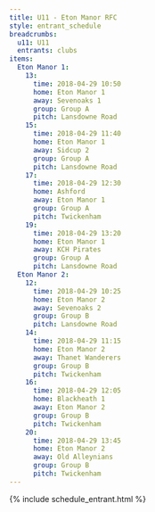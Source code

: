 ```yaml
---
title: U11 - Eton Manor RFC
style: entrant_schedule
breadcrumbs:
  u11: U11
  entrants: clubs
items:
  Eton Manor 1:
    13:
      time: 2018-04-29 10:50
      home: Eton Manor 1
      away: Sevenoaks 1
      group: Group A
      pitch: Lansdowne Road
    15:
      time: 2018-04-29 11:40
      home: Eton Manor 1
      away: Sidcup 2
      group: Group A
      pitch: Lansdowne Road
    17:
      time: 2018-04-29 12:30
      home: Ashford
      away: Eton Manor 1
      group: Group A
      pitch: Twickenham
    19:
      time: 2018-04-29 13:20
      home: Eton Manor 1
      away: KCH Pirates
      group: Group A
      pitch: Lansdowne Road
  Eton Manor 2:
    12:
      time: 2018-04-29 10:25
      home: Eton Manor 2
      away: Sevenoaks 2
      group: Group B
      pitch: Lansdowne Road
    14:
      time: 2018-04-29 11:15
      home: Eton Manor 2
      away: Thanet Wanderers
      group: Group B
      pitch: Twickenham
    16:
      time: 2018-04-29 12:05
      home: Blackheath 1
      away: Eton Manor 2
      group: Group B
      pitch: Twickenham
    20:
      time: 2018-04-29 13:45
      home: Eton Manor 2
      away: Old Alleynians
      group: Group B
      pitch: Twickenham
---
```


{% include schedule_entrant.html %}
